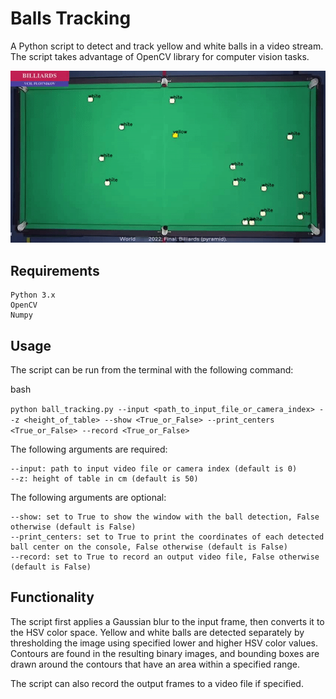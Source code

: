 # Balls Tracking

A Python script to detect and track yellow and white balls in a video stream. The script takes advantage of OpenCV library for computer vision tasks.

![](./result.gif)

## Requirements

    Python 3.x
    OpenCV
    Numpy

## Usage
The script can be run from the terminal with the following command:

bash

`python ball_tracking.py --input <path_to_input_file_or_camera_index> --z <height_of_table> --show <True_or_False> --print_centers <True_or_False> --record <True_or_False>`

The following arguments are required:

    --input: path to input video file or camera index (default is 0)
    --z: height of table in cm (default is 50)

The following arguments are optional:

    --show: set to True to show the window with the ball detection, False otherwise (default is False)
    --print_centers: set to True to print the coordinates of each detected ball center on the console, False otherwise (default is False)
    --record: set to True to record an output video file, False otherwise (default is False)


## Functionality
The script first applies a Gaussian blur to the input frame, then converts it to the HSV color space. Yellow and white balls are detected separately by thresholding the image using specified lower and higher HSV color values. Contours are found in the resulting binary images, and bounding boxes are drawn around the contours that have an area within a specified range.

The script can also record the output frames to a video file if specified.
